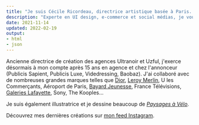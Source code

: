 ```yaml
---
title: "Je suis Cécile Ricordeau, directrice artistique basée à Paris. J’interviens sur l’ensemble de vos besoins en communication on et off line."
description: "Experte en UI design, e-commerce et social médias, je vous accompagne de la stratégie à la conception et jusqu’à la production."
date: 2021-11-14
updated: 2022-02-19
output:
- html
- json
---
```

Ancienne directrice de création des agences Ultranoir et Uzful, j'exerce désormais à mon compte après 15 ans en agence et chez l'annonceur (Publicis Sapient, Publicis Luxe, Videdressing, Baobaz). J'ai collaboré avec de nombreuses grandes marques telles que [Dior](https://www.behance.net/gallery/73040331/dior-backstage), [Leroy Merlin](https://www.behance.net/gallery/74693899/du-cot-de-chez-vous), U les Commerçants, Aéroport de Paris, [Bayard Jeunesse](https://www.behance.net/gallery/73864429/bayard-jeunesse), France Télévisions, [Galeries Lafayette](https://www.behance.net/gallery/74355515/galeries-lafayette), Sony, The Kooples...

Je suis également illustratrice et je dessine beaucoup de [*Paysages à Vélo*](https://shop.cecillie.fr).

Découvrez mes dernières créations sur [mon feed Instagram](https://www.instagram.com/cecile.ricordeau/).
